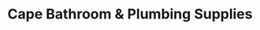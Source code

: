 ---
title: "Cape Bathroom & Plumbing Supplies"
url: /somerset-west/cape-bathroom-und-plumbing-supplies/
shop: Badezimmer
---